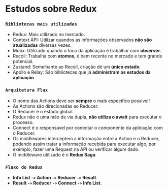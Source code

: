 # Estudos sobre Redux

### `Bibliotecas mais utilizadas`
- Redux: Mais utilizado no mercado.
- Context API: Utilizar quandos as informações observados **não são atualizadas** diversas vezes.
- Mobx: Utilizado quando o foco da aplicação é trabalhar com **observer**.
- Recoll: Trabalha com **atomos**, é bem recente no mercado e tem grande potencial.
- Zustand: Semelhante ao Recoll, criação de um **único estado**.
- Apollo e Relay: São bibliotecas que já **administram os estados da aplicação**.

### `Arquitetura Flux`
- O nome das Actions deve ser **sempre** o mais especifico possivel!
- As Actions são direcionadas ao Reducer.
- O Reducer é o estado global.
- Redux não é uma mão de via dupla, **não utiliza o await** para executar o processo.
- Connect é o responsavel por conectar o componente da aplicação com o Reducer.
- Os middlewares interceptem a informação entre a Action e o Reducer, podendo assim tratar a informação recebida para executar algo, por exemplo, fazer uma Request na API ou verificar algum dado.
- O middleware utilizado é o **Redux Saga**.

### `Fluxo do Redux`
- **Info List `->` Action `->` Reducer `->` Result**.
- **Result `->` Reducer `->` Connect `->` Info List**.